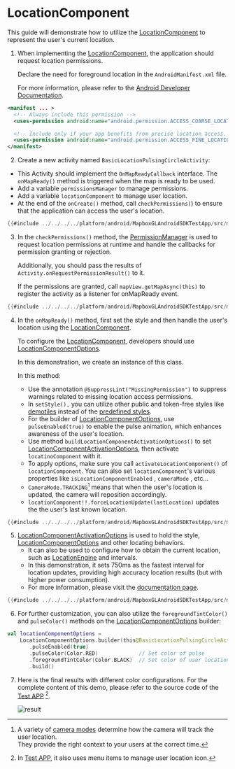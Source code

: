 # LocationComponent

This guide will demonstrate how to utilize the [LocationComponent] to represent the user's current location.


1. When implementing the [LocationComponent], the application should request location permissions.

   Declare the need for foreground location in the `AndroidManifest.xml` file.

   For more information, please refer to the [Android Developer Documentation].

```xml
<manifest ... >
  <!-- Always include this permission -->
  <uses-permission android:name="android.permission.ACCESS_COARSE_LOCATION" />

  <!-- Include only if your app benefits from precise location access. -->
  <uses-permission android:name="android.permission.ACCESS_FINE_LOCATION" />
</manifest>
```

2. Create a new activity named `BasicLocationPulsingCircleActivity`:
  - This Activity should implement the `OnMapReadyCallback` interface. The `onMapReady()` method is triggered when the map is ready to be used.
  - Add a variable `permissionsManager` to manage permissions.
  - Add a variable `locationComponent` to manage user location.
  - At the end of the `onCreate()` method, call `checkPermissions(`) to ensure that the application can access the user's location.

```kotlin
{{#include ../../../../platform/android/MapboxGLAndroidSDKTestApp/src/main/java/org/maplibre/android/testapp/activity/location/BasicLocationPulsingCircleActivity.kt:top}}
```

3. In the `checkPermissions()` method, the [PermissionManager] is used to request location permissions at runtime and handle the callbacks for permission granting or rejection.

   Additionally, you should pass the results of `Activity.onRequestPermissionResult()` to it.

   If the permissions are granted, call `mapView.getMapAsync(this)` to register the activity as a listener for onMapReady event.

```kotlin
{{#include ../../../../platform/android/MapboxGLAndroidSDKTestApp/src/main/java/org/maplibre/android/testapp/activity/location/BasicLocationPulsingCircleActivity.kt:permission}}
```

4. In the `onMapReady()` method, first set the style and then handle the user's location using the [LocationComponent].

   To configure the [LocationComponent], developers should use [LocationComponentOptions].

   In this demonstration, we create an instance of this class.

   In this method:
   - Use the annotation `@SuppressLint("MissingPermission")` to suppress warnings related to missing location access permissions.
   - In `setStyle(),` you can utilize other public and token-free styles like [demotiles] instead of the [predefined styles].
   - For the builder of [LocationComponentOptions], use `pulseEnabled(true)` to enable the pulse animation, which enhances awareness of the user's location.
   - Use method `buildLocationComponentActivationOptions()` to set [LocationComponentActivationOptions], then activate `locatinoComponent` with it.
   - To apply options, make sure you call `activateLocationComponent()` of `locationComponent`. You can also set `locationComponent`'s various properties like `isLocationComponentEnabled` , `cameraMode` , etc...
   - `CameraMode.TRACKING`[^1] means that when the user's location is updated, the camera will reposition accordingly.
   - `locationComponent!!.forceLocationUpdate(lastLocation)` updates the the user's last known location.

```kotlin
{{#include ../../../../platform/android/MapboxGLAndroidSDKTestApp/src/main/java/org/maplibre/android/testapp/activity/location/BasicLocationPulsingCircleActivity.kt:onMapReady}}
```

5. [LocationComponentActivationOptions] is used to hold the style, [LocationComponentOptions] and other locating behaviors.
   - It can also be used to configure how to obtain the current location, such as [LocationEngine] and intervals.
   - In this demonstration, it sets 750ms as the fastest interval for location updates, providing high accuracy location results (but with higher power consumption).
   - For more information, please visit the [documentation page][LocationComponentActivationOptions].

```kotlin
{{#include ../../../../platform/android/MapboxGLAndroidSDKTestApp/src/main/java/org/maplibre/android/testapp/activity/location/BasicLocationPulsingCircleActivity.kt:LocationComponentActivationOptions}}
```

6. For further customization, you can also utilize the `foregroundTintColor()` and `pulseColor()` methods on the [LocationComponentOptions] builder:

```kotlin
val locationComponentOptions =
    LocationComponentOptions.builder(this@BasicLocationPulsingCircleActivity)
       .pulseEnabled(true)
       .pulseColor(Color.RED)             // Set color of pulse
       .foregroundTintColor(Color.BLACK)  // Set color of user location
       .build()
```

7. Here is the final results with different color configurations. For the complete content of this demo, please refer to the source code of the [Test APP] [^2].

   ![result](https://github.com/maplibre/maplibre-native/assets/19887090/03dfc87b-111b-4dd0-b4a3-d89e30ed6b63)


[^1]: A variety of [camera modes] determine how the camera will track the user location.  
      They provide the right context to your users at the correct time.  
[^2]: In [Test APP], it also uses menu items to manage user location icon.  

[LocationComponent]: https://maplibre.org/maplibre-native/android/api/-map-libre%20-native%20for%20-android/com.mapbox.mapboxsdk.location/-location-component/index.html
[Android Developer Documentation]: https://developer.android.com/training/location/permissions
[onMapReadyCallback]: https://maplibre.org/maplibre-native/android/api/-map-libre%20-native%20for%20-android/com.mapbox.mapboxsdk.maps/-on-map-ready-callback/index.html
[PermissionManager]: https://maplibre.org/maplibre-native/android/api/-map-libre%20-native%20for%20-android/com.mapbox.mapboxsdk.location.permissions/-permissions-manager/index.html
[LocationComponentOptions]: https://maplibre.org/maplibre-native/android/api/-map-libre%20-native%20for%20-android/com.mapbox.mapboxsdk.location/-location-component-options/index.html
[demotiles]: https://demotiles.maplibre.org/style.json
[predefined styles]: https://github.com/maplibre/maplibre-native/tree/main/src/mbgl/util/tile_server_options.cpp
[LocationComponentActivationOptions]: https://maplibre.org/maplibre-native/android/api/-map-libre%20-native%20for%20-android/com.mapbox.mapboxsdk.location/-location-component-activation-options/index.html
[LocationEngine]: https://maplibre.org/maplibre-native/android/api/-map-libre%20-native%20for%20-android/com.mapbox.mapboxsdk.location.engine/-location-engine/index.html
[Test APP]: https://github.com/maplibre/maplibre-native/tree/main/platform/android/MapboxGLAndroidSDKTestApp/src/main/java/org/maplibre/android/testapp/activity/location/BasicLocationPulsingCircleActivity.kt
[camera modes]: https://maplibre.org/maplibre-native/android/api/-map-libre%20-native%20for%20-android/com.mapbox.mapboxsdk.location.modes/-camera-mode/index.html
